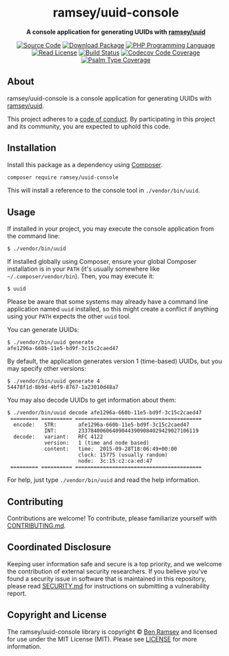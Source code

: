 <h1 align="center">ramsey/uuid-console</h1>

<p align="center">
    <strong>A console application for generating UUIDs with <a href="https://github.com/ramsey/uuid">ramsey/uuid</a></strong>
</p>

<p align="center">
    <a href="https://github.com/ramsey/uuid-console"><img src="http://img.shields.io/badge/source-ramsey/uuid--console-blue.svg?style=flat-square" alt="Source Code"></a>
    <a href="https://packagist.org/packages/ramsey/uuid-console"><img src="https://img.shields.io/packagist/v/ramsey/uuid-console.svg?style=flat-square&label=release" alt="Download Package"></a>
    <a href="https://php.net"><img src="https://img.shields.io/packagist/php-v/ramsey/uuid-console.svg?style=flat-square&colorB=%238892BF" alt="PHP Programming Language"></a>
    <a href="https://github.com/ramsey/uuid-console/blob/master/LICENSE"><img src="https://img.shields.io/packagist/l/ramsey/uuid-console.svg?style=flat-square&colorB=darkcyan" alt="Read License"></a>
    <a href="https://github.com/ramsey/uuid-console/actions/workflows/continuous-integration.yml"><img src="https://img.shields.io/github/workflow/status/ramsey/uuid-console/build/main?style=flat-square&logo=github" alt="Build Status"></a>
    <a href="https://codecov.io/gh/ramsey/uuid-console"><img src="https://img.shields.io/codecov/c/gh/ramsey/uuid-console?label=codecov&logo=codecov&style=flat-square" alt="Codecov Code Coverage"></a>
    <a href="https://shepherd.dev/github/ramsey/uuid-console"><img src="https://img.shields.io/endpoint?style=flat-square&url=https%3A%2F%2Fshepherd.dev%2Fgithub%2Framsey%2Fuuid-console%2Fcoverage" alt="Psalm Type Coverage"></a>
</p>

## About

ramsey/uuid-console is a console application for generating UUIDs with
[ramsey/uuid](https://github.com/ramsey/uuid).

This project adheres to a [code of conduct](CODE_OF_CONDUCT.md).
By participating in this project and its community, you are expected to
uphold this code.

## Installation

Install this package as a dependency using [Composer](https://getcomposer.org).

```bash
composer require ramsey/uuid-console
```

This will install a reference to the console tool in `./vendor/bin/uuid`.

## Usage

If installed in your project, you may execute the console application from the
command line:

    $ ./vendor/bin/uuid

If installed globally using Composer, ensure your global Composer installation
is in your `PATH` (it's usually somewhere like `~/.composer/vendor/bin`). Then,
you may execute it:

    $ uuid

Please be aware that some systems may already have a command line application
named `uuid` installed, so this might create a conflict if anything using your
`PATH` expects the other `uuid` tool.

You can generate UUIDs:

    $ ./vendor/bin/uuid generate
    afe1296a-660b-11e5-bd9f-3c15c2caed47

By default, the application generates version 1 (time-based) UUIDs, but you may
specify other versions:

    $ ./vendor/bin/uuid generate 4
    54478f1d-8b9d-4bf9-8767-1a23010d48a7

You may also decode UUIDs to get information about them:

    $ ./vendor/bin/uuid decode afe1296a-660b-11e5-bd9f-3c15c2caed47
     ========= ========== =========================================
      encode:   STR:       afe1296a-660b-11e5-bd9f-3c15c2caed47
                INT:       233784006064090443909084029429027106119
      decode:   variant:   RFC 4122
                version:   1 (time and node based)
                content:   time:  2015-09-28T18:06:49+00:00
                           clock: 15775 (usually random)
                           node:  3c:15:c2:ca:ed:47
     ========= ========== =========================================

For help, just type `./vendor/bin/uuid` and read the help information.

## Contributing

Contributions are welcome! To contribute, please familiarize yourself with
[CONTRIBUTING.md](CONTRIBUTING.md).

## Coordinated Disclosure

Keeping user information safe and secure is a top priority, and we welcome the
contribution of external security researchers. If you believe you've found a
security issue in software that is maintained in this repository, please read
[SECURITY.md](SECURITY.md) for instructions on submitting a vulnerability report.

## Copyright and License

The ramsey/uuid-console library is copyright © [Ben Ramsey](https://benramsey.com/) and
licensed for use under the MIT License (MIT). Please see [LICENSE](LICENSE) for more
information.
